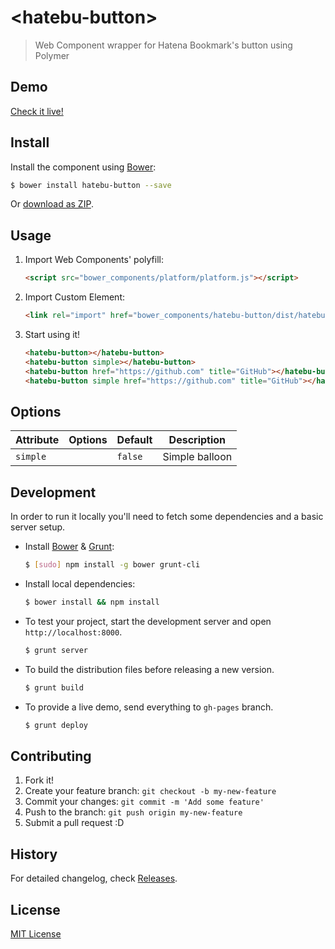 # &lt;hatebu-button&gt;

> Web Component wrapper for Hatena Bookmark's button using Polymer

## Demo

[Check it live!](http://nekova.github.io/hatebu-button)

## Install

Install the component using [Bower](http://bower.io/):

```sh
$ bower install hatebu-button --save
```

Or [download as ZIP](https://github.com/nekova/hatebu-button/archive/master.zip).

## Usage

1. Import Web Components' polyfill:

    ```html
    <script src="bower_components/platform/platform.js"></script>
    ```

2. Import Custom Element:

    ```html
    <link rel="import" href="bower_components/hatebu-button/dist/hatebu-button.html">
    ```

3. Start using it!

    ```html
    <hatebu-button></hatebu-button>
    <hatebu-button simple></hatebu-button>
    <hatebu-button href="https://github.com" title="GitHub"></hatebu-button>
    <hatebu-button simple href="https://github.com" title="GitHub"></hatebu-button>
    ```

## Options

Attribute     | Options     | Default      | Description
---           | ---         | ---          | ---
`simple`      |    | `false`      | Simple balloon

## Development

In order to run it locally you'll need to fetch some dependencies and a basic server setup.

* Install [Bower](http://bower.io/) & [Grunt](http://gruntjs.com/):

    ```sh
    $ [sudo] npm install -g bower grunt-cli
    ```

* Install local dependencies:

    ```sh
    $ bower install && npm install
    ```

* To test your project, start the development server and open `http://localhost:8000`.

    ```sh
    $ grunt server
    ```

* To build the distribution files before releasing a new version.

    ```sh
    $ grunt build
    ```

* To provide a live demo, send everything to `gh-pages` branch.

    ```sh
    $ grunt deploy
    ```

## Contributing

1. Fork it!
2. Create your feature branch: `git checkout -b my-new-feature`
3. Commit your changes: `git commit -m 'Add some feature'`
4. Push to the branch: `git push origin my-new-feature`
5. Submit a pull request :D

## History

For detailed changelog, check [Releases](https://github.com/nekova/hatebu-button/releases).

## License

[MIT License](http://opensource.org/licenses/MIT)
